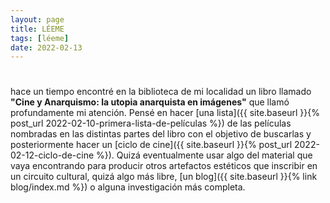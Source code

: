 ```yaml
---
layout: page
title: LÉEME
tags: [léeme]
date: 2022-02-13
---
```


#

hace un tiempo encontré en la biblioteca de mi localidad un libro llamado **"Cine y Anarquismo: la utopia anarquista en imágenes"** que llamó profundamente mi atención. Pensé en hacer [una lista]({{ site.baseurl }}{% post_url 2022-02-10-primera-lista-de-películas %}) de las películas nombradas en las distintas partes del libro con el objetivo de buscarlas y posteriormente hacer un [ciclo de cine]({{ site.baseurl }}{% post_url 2022-02-12-ciclo-de-cine %}). Quizá eventualmente usar algo del material que vaya encontrando para producir otros artefactos estéticos que inscribir en un circuito cultural, quizá algo más libre, [un blog]({{ site.baseurl }}{% link blog/index.md %}) o alguna investigación más completa.

